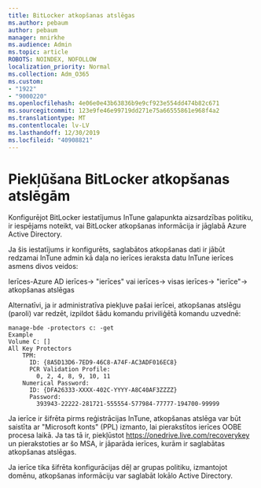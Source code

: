 ```yaml
---
title: BitLocker atkopšanas atslēgas
ms.author: pebaum
author: pebaum
manager: mnirkhe
ms.audience: Admin
ms.topic: article
ROBOTS: NOINDEX, NOFOLLOW
localization_priority: Normal
ms.collection: Adm_O365
ms.custom:
- "1922"
- "9000220"
ms.openlocfilehash: 4e06e0e43b63836b9e9cf923e554dd474b82c671
ms.sourcegitcommit: 123e9fe46e99719dd271e75a66555861e968f4a2
ms.translationtype: MT
ms.contentlocale: lv-LV
ms.lasthandoff: 12/30/2019
ms.locfileid: "40908821"
---
```

# <a name="accessing-bitlocker-recovery-keys"></a>Piekļūšana BitLocker atkopšanas atslēgām

Konfigurējot BitLocker iestatījumus InTune galapunkta aizsardzības politiku, ir iespējams noteikt, vai BitLocker atkopšanas informācija ir jāglabā Azure Active Directory.

Ja šis iestatījums ir konfigurēts, saglabātos atkopšanas dati ir jābūt redzamai InTune admin kā daļa no ierīces ieraksta datu InTune ierīces asmens divos veidos:

Ierīces-Azure AD ierīces-> "ierīces" vai ierīces-> visas ierīces-> "ierīce"-> atkopšanas atslēgas

Alternatīvi, ja ir administratīva piekļuve pašai ierīcei, atkopšanas atslēgu (paroli) var redzēt, izpildot šādu komandu priviliģētā komandu uzvednē:

```
manage-bde -protectors c: -get
Example
Volume C: []
All Key Protectors
    TPM:
      ID: {8A5D13D6-7ED9-46C8-A74F-AC3ADF016EC8}
      PCR Validation Profile:
        0, 2, 4, 8, 9, 10, 11
    Numerical Password:
      ID: {DFA26333-XXXX-402C-YYYY-A8C40AF3ZZZZ}
      Password:
        393943-22222-281721-555554-577984-77777-194700-99999
```
Ja ierīce ir šifrēta pirms reģistrācijas InTune, atkopšanas atslēga var būt saistīta ar "Microsoft konts" (PPL) izmanto, lai pierakstītos ierīces OOBE procesa laikā. Ja tas tā ir, piekļūstot https://onedrive.live.com/recoverykey un pierakstoties ar šo MSA, ir jāparāda ierīces, kurām ir saglabātas atkopšanas atslēgas.
 
Ja ierīce tika šifrēta konfigurācijas dēļ ar grupas politiku, izmantojot domēnu, atkopšanas informāciju var saglabāt lokālo Active Directory.
 

